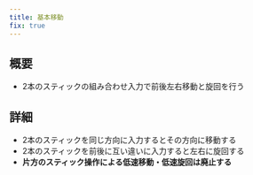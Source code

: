 ```yaml
---
title: 基本移動
fix: true
---
```


## 概要
* 2本のスティックの組み合わせ入力で前後左右移動と旋回を行う

## 詳細
* 2本のスティックを同じ方向に入力するとその方向に移動する
* 2本のスティックを前後に互い違いに入力すると左右に旋回する
* __片方のスティック操作による低速移動・低速旋回は廃止する__